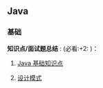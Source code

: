 ## Java

### 基础

**知识点/面试题总结** : (必看:+2: )：

1. [Java 基础知识点](docs/java/basics/java-basic-questions-01.md)

2. [设计模式](docs/designMode/DDD/designMode-DDD-one.md)